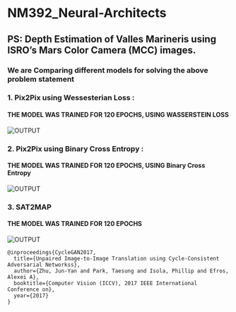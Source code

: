 # NM392_Neural-Architects
## PS: Depth Estimation of Valles Marineris using ISRO’s Mars Color Camera (MCC) images.
### We are Comparing different models for solving the above problem statement
### 1. Pix2Pix using Wessesterian Loss :
#### THE MODEL WAS TRAINED FOR 120 EPOCHS, USING WASSERSTEIN LOSS
![OUTPUT](https://github.com/jenil13/SIH-2020--Depth-Estimation-of-Valles-Marineris-using-ISRO-s-Mars-Color-Camera-images/blob/main/Images/Pix2pix%20Wloss.png)
### 2. Pix2Pix using Binary Cross Entropy :
#### THE MODEL WAS TRAINED FOR 120 EPOCHS, USING Binary Cross Entropy
![OUTPUT](https://github.com/jenil13/SIH-2020--Depth-Estimation-of-Valles-Marineris-using-ISRO-s-Mars-Color-Camera-images/blob/main/Images/Pix2pixBCE.PNG)
### 3. SAT2MAP 
#### THE MODEL WAS TRAINED FOR 120 EPOCHS
![OUTPUT](https://github.com/jenil13/SIH-2020--Depth-Estimation-of-Valles-Marineris-using-ISRO-s-Mars-Color-Camera-images/blob/main/Images/Sat2map.png)


```
@inproceedings{CycleGAN2017,
  title={Unpaired Image-to-Image Translation using Cycle-Consistent Adversarial Networkss},
  author={Zhu, Jun-Yan and Park, Taesung and Isola, Phillip and Efros, Alexei A},
  booktitle={Computer Vision (ICCV), 2017 IEEE International Conference on},
  year={2017}
}
```
